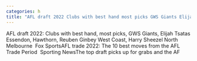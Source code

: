 ```yaml
---
categories: h
title: "AFL draft 2022 Clubs with best hand most picks GWS Giants Elijah Tsatas Essendon Hawthorn Reuben Ginbey West Coast Harry Sheezel North Melbourne  Fox Sports"
---
```

AFL draft 2022: Clubs with best hand, most picks, GWS Giants, Elijah Tsatas Essendon, Hawthorn, Reuben Ginbey West Coast, Harry Sheezel North Melbourne&nbsp;&nbsp;Fox SportsAFL trade 2022: The 10 best moves from the AFL Trade Period&nbsp;&nbsp;Sporting NewsThe top draft picks up for grabs and the AF